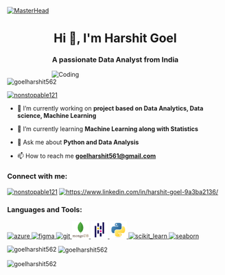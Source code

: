 [![MasterHead](https://s27389.pcdn.co/wp-content/uploads/2021/07/data-science-predictions-for-near-future-1024x440.jpeg.optimal.jpeg)](https://github.com/goelharshit562)
<h1 align="center">Hi 👋, I'm Harshit Goel</h1>
<h3 align="center">A passionate Data Analyst from India</h3>
<img align="right" alt="Coding" width="400" src="https://miro.medium.com/max/1360/1*zVnWJtyGOX_kUIDm6ccCfQ.gif">

<p align="left"> <img src="https://komarev.com/ghpvc/?username=goelharshit562&label=Profile%20views&color=0e75b6&style=flat" alt="goelharshit562" /> </p>

<p align="left"> <a href="https://twitter.com/harshitgoel56" target="blank"><img src="https://img.shields.io/twitter/follow/nonstopable121?logo=twitter&style=for-the-badge" alt="nonstopable121" /></a> </p>

- 🔭 I’m currently working on **project based on Data Analytics, Data science, Machine Learning**

- 🌱 I’m currently learning **Machine Learning along with Statistics**

- 💬 Ask me about **Python and Data Analysis**

- 📫 How to reach me **goelharshit561@gmail.com**

<h3 align="left">Connect with me:</h3>
<p align="left">
<a href="https://twitter.com/harshitgoel56" target="blank"><img align="center" src="https://raw.githubusercontent.com/rahuldkjain/github-profile-readme-generator/master/src/images/icons/Social/twitter.svg" alt="nonstopable121" height="30" width="40" /></a>
<a href="https://www.linkedin.com/in/harshit-goel-9a3ba2136/" target="blank"><img align="center" src="https://raw.githubusercontent.com/rahuldkjain/github-profile-readme-generator/master/src/images/icons/Social/linked-in-alt.svg" alt="https://www.linkedin.com/in/harshit-goel-9a3ba2136/" height="30" width="40" /></a>
</p>

<h3 align="left">Languages and Tools:</h3>
<p align="left"> <a href="https://azure.microsoft.com/en-in/" target="_blank" rel="noreferrer"> <img src="https://www.vectorlogo.zone/logos/microsoft_azure/microsoft_azure-icon.svg" alt="azure" width="40" height="40"/> </a> <a href="https://www.figma.com/" target="_blank" rel="noreferrer"> <img src="https://www.vectorlogo.zone/logos/figma/figma-icon.svg" alt="figma" width="40" height="40"/> </a> <a href="https://git-scm.com/" target="_blank" rel="noreferrer"> <img src="https://www.vectorlogo.zone/logos/git-scm/git-scm-icon.svg" alt="git" width="40" height="40"/> </a> <a href="https://www.mongodb.com/" target="_blank" rel="noreferrer"> <img src="https://raw.githubusercontent.com/devicons/devicon/master/icons/mongodb/mongodb-original-wordmark.svg" alt="mongodb" width="40" height="40"/> </a> <a href="https://pandas.pydata.org/" target="_blank" rel="noreferrer"> <img src="https://raw.githubusercontent.com/devicons/devicon/2ae2a900d2f041da66e950e4d48052658d850630/icons/pandas/pandas-original.svg" alt="pandas" width="40" height="40"/> </a> <a href="https://www.python.org" target="_blank" rel="noreferrer"> <img src="https://raw.githubusercontent.com/devicons/devicon/master/icons/python/python-original.svg" alt="python" width="40" height="40"/> </a> <a href="https://scikit-learn.org/" target="_blank" rel="noreferrer"> <img src="https://upload.wikimedia.org/wikipedia/commons/0/05/Scikit_learn_logo_small.svg" alt="scikit_learn" width="40" height="40"/> </a> <a href="https://seaborn.pydata.org/" target="_blank" rel="noreferrer"> <img src="https://seaborn.pydata.org/_images/logo-mark-lightbg.svg" alt="seaborn" width="40" height="40"/> </a> </p>

<p><img align="left" src="https://github-readme-stats.vercel.app/api/top-langs?username=goelharshit562&show_icons=true&locale=en&layout=compact" alt="goelharshit562" /></p>

<p>&nbsp;<img align="center" src="https://github-readme-stats.vercel.app/api?username=goelharshit562&show_icons=true&locale=en" alt="goelharshit562" /></p>

<p><img align="center" src="https://github-readme-streak-stats.herokuapp.com/?user=goelharshit562&" alt="goelharshit562" /></p>
